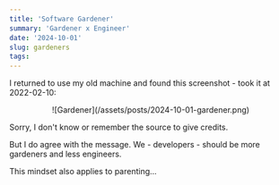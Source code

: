```yaml
---
title: 'Software Gardener'
summary: 'Gardener x Engineer'
date: '2024-10-01'
slug: gardeners
tags:
---
```


I returned to use my old machine and found this screenshot - took it at 2022-02-10:

<center>
![Gardener](/assets/posts/2024-10-01-gardener.png)
</center>

Sorry, I don't know or remember the source to give credits.

But I do agree with the message. We - developers - should be more gardeners and less engineers.

This mindset also applies to parenting...
